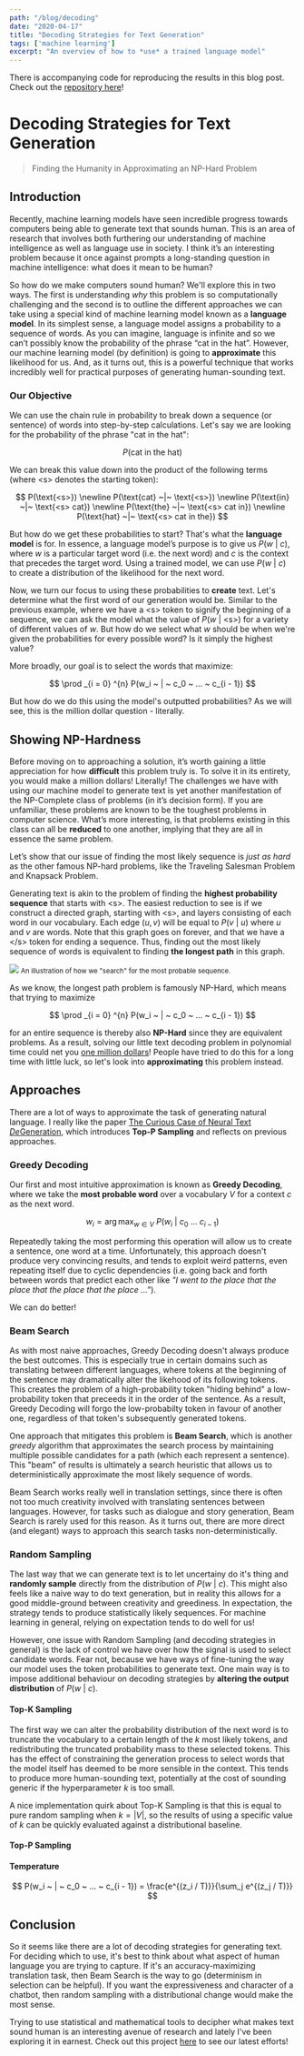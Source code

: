 ```yaml
---
path: "/blog/decoding"
date: "2020-04-17"
title: "Decoding Strategies for Text Generation"
tags: ['machine learning']
excerpt: "An overview of how to *use* a trained language model"
---
```


<div class="notification is-link">
  There is accompanying code for reproducing the results in this blog post. Check out the <a href="https://github.com/kirubarajan/language_modelling">repository here</a>!
</div>

# Decoding Strategies for Text Generation
> Finding the Humanity in Approximating an NP-Hard Problem

## Introduction
Recently, machine learning models have seen incredible progress towards computers being able to generate text that sounds human. This is an area of research that involves both furthering our understanding of machine intelligence as well as language use in society. I think it’s an interesting problem because it once against prompts a long-standing question in machine intelligence: what does it mean to be human?

So how do we make computers sound human? We'll explore this in two ways. The first is understanding *why* this problem is so computationally challenging and the second is to outline the different approaches we can take using a special kind of machine learning model known as a **language model**. In its simplest sense, a language model assigns a probability to a sequence of words. As you can imagine, language is infinite and so we can’t possibly know the probability of the phrase “cat in the hat”. However, our machine learning model (by definition) is going to **approximate** this likelihood for us. And, as it turns out, this is a powerful technique that works incredibly well for practical purposes of generating human-sounding text.

### Our Objective

We can use the chain rule in probability to break down a sequence (or sentence) of words into step-by-step calculations. Let's say we are looking for the probability of the phrase "cat in the hat":

$$
P(\text{cat in the hat})
$$

We can break this value down into the product of the following terms (where $\text{<s>}$ denotes the starting token):

$$
P(\text{<s>})
\newline
P(\text{cat} ~|~ \text{<s>})
\newline 
P(\text{in} ~|~ \text{<s> cat}) 
\newline 
P(\text{the} ~|~ \text{<s> cat in}) 
\newline 
P(\text{hat} ~|~ \text{<s> cat in the}) 
$$

But how do we get these probabilities to start? That's what the **language model** is for. In essence, a language model’s purpose is to give us $P(w ~|~ c)$, where $w$ is a particular target word (i.e. the next word) and $c$ is the context that precedes the target word. Using a trained model, we can use $P(w ~|~ c)$ to create a distribution of the likelihood for the next word.

Now, we turn our focus to using these probabilities to **create** text. Let's determine what the first word of our generation would be. Similar to the previous example, where we have a $\text{<s>}$ token to signify the beginning of a sequence, we can ask the model what the value of $P(w ~|~ \text{<s>})$ for a variety of different values of $w$. But how do we select what $w$ should be when we're given the probabilities for every possible word? Is it simply the highest value?

More broadly, our goal is to select the words that maximize:

$$
\prod _{i = 0} ^{n} P(w_i ~ | ~ c_0 ~ ... ~ c_{i - 1})
$$

But how do we do this using the model's outputted probabilities? As we will see, this is the million dollar question - literally. 

## Showing NP-Hardness
Before moving on to approaching a solution, it’s worth gaining a little appreciation for how **difficult** this problem truly is. To solve it in its entirety, you would make a million dollars! Literally! The challenges we have with using our machine model to generate text is yet another manifestation of the NP-Complete class of problems (in it’s decision form). If you are unfamiliar, these problems are known to be the toughest problems in computer science. What’s more interesting, is that problems existing in this class can all be **reduced** to one another, implying that they are all in essence the same problem.

Let’s show that our issue of finding the most likely sequence is *just as hard* as the other famous NP-hard problems, like the Traveling Salesman Problem and Knapsack Problem. 

Generating text is akin to the problem of finding the **highest probability sequence** that starts with $\text{<s>}$.
The easiest reduction to see is if we construct a directed graph, starting with $\text{<s>}$, and layers consisting of each word in our vocabulary. Each edge $(u, v)$ will be equal to $P(v ~|~ u)$ where $u$ and $v$ are words. Note that this graph goes on forever, and that we have a $\text{</s>}$ token for ending a sequence. Thus, finding out the most likely sequence of words is equivalent to finding **the longest path** in this graph. 

![](https://i.imgur.com/46XrpAS.jpg)
<small> An illustration of how we "search" for the most probable sequence. </small>

As we know, the longest path problem is famously NP-Hard, which means that trying to maximize

$$
\prod _{i = 0} ^{n} P(w_i ~ | ~ c_0 ~ ... ~ c_{i - 1})
$$

for an entire sequence is thereby also **NP-Hard** since they are equivalent problems. As a result, solving our little text decoding problem in polynomial time could net you [one million dollars](https://en.wikipedia.org/wiki/Millennium_Prize_Problemshttps://en.wikipedia.org/wiki/Millennium_Prize_Problems)! People have tried to do this for a long time with little luck, so let's look into **approximating** this problem instead.

## Approaches
There are a lot of ways to approximate the task of generating natural language. I really like the paper [The Curious Case of Neural Text *De*Generation](https://arxiv.org/pdf/1904.09751.pdf), which introduces **Top-P Sampling** and reflects on previous approaches.
 
### Greedy Decoding
Our first and most intuitive approximation is known as **Greedy Decoding**, where we take the **most probable word** over a vocabulary $V$ for a context $c$ as the next word.

$$
w_i = \operatorname*{arg\, max}_{w \in V} ~ P(w_i ~ | ~ c_0 ~ ... ~ c_{i - 1})
$$

Repeatedly taking the most performing this operation will allow us to create a sentence, one word at a time. Unfortunately, this approach doesn't produce very convincing results, and tends to exploit weird patterns, even repeating itself due to cyclic dependencies (i.e. going back and forth between words that predict each other like *"I went to the place that the place that the place that the place ..."*).

We can do better!

### Beam Search
As with most naive approaches, Greedy Decoding doesn't always produce the best outcomes. This is especially true in certain domains such as translating between different languages, where tokens at the beginning of the sentence may dramatically alter the likehood of its following tokens. This creates the problem of a high-probability token "hiding behind" a low-probability token that preceeds it in the order of the sentence. As a result, Greedy Decoding will forgo the low-probabilty token in favour of another one, regardless of that token's subsequently generated tokens.

One approach that mitigates this problem is **Beam Search**, which is another *greedy* algorithm that approximates the search process by maintaining multiple possible candidates for a path (which each represent a sentence). This "beam" of results is ultimately a search heuristic that allows us to deterministically approximate the most likely sequence of words.

Beam Search works really well in translation settings, since there is often not too much creativity involved with translating sentences between languages. However, for tasks such as dialogue and story generation, Beam Search is rarely used for this reason. As it turns out, there are more direct (and elegant) ways to approach this search tasks non-deterministically.

### Random Sampling
The last way that we can generate text is to let uncertainy do it's thing and **randomly sample** directly from the distribution of $P(w ~|~ c)$. This might also feels like a naive way to do text generation, but in reality this allows for a good middle-ground between creativity and greediness. In expectation, the strategy tends to produce statistically likely sequences. For machine learning in general, relying on expectation tends to do well for us!

However, one issue with Random Sampling (and decoding strategies in general) is the lack of control we have over how the signal is used to select candidate words. Fear not, because we have ways of fine-tuning the way our model uses the token probabilities to generate text. One main way is to impose additional behaviour on decoding strategies by **altering the output distribution** of $P(w ~|~ c)$.

#### Top-K Sampling
The first way we can alter the probability distribution of the next word is to truncate the vocabulary to a certain length of the $k$ most likely tokens, and redistributing the truncated probability mass to these selected tokens. This has the effect of constraining the generation process to select words that the model itself has deemed to be more sensible in the context. This tends to produce more human-sounding text, potentially at the cost of sounding generic if the hyperparameter $k$ is too small.

A nice implementation quirk about Top-K Sampling is that this is equal to pure random sampling when $k = |V|$, so the results of using a specific value of $k$ can be quickly evaluated against a distributional baseline.

#### Top-P Sampling

#### Temperature

$$
P(w_i ~ | ~ c_0 ~ ... ~ c_{i - 1}) = \frac{e^{(z_i / T)}}{\sum_j e^{(z_j / T)}}
$$

## Conclusion

So it seems like there are a lot of decoding strategies for generating text. For deciding which to use, it's best to think about what aspect of human language you are trying to capture. If it's an accuracy-maximizing translation task, then Beam Search is the way to go (determinism in selection can be helpful). If you want the expressiveness and character of a chatbot, then random sampling with a distributional change would make the most sense.

Trying to use statistical and mathematical tools to decipher what makes text sound human is an interesting avenue of research and lately I've been exploring it in earnest. Check out this project [here](https://github.com/kirubarajan/trick) to see our latest efforts!